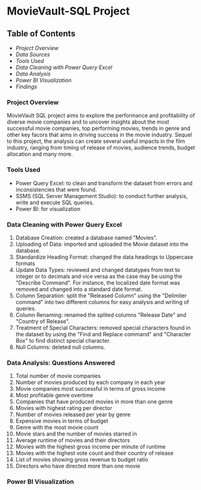 # MovieVault-SQL Project
## Table of Contents

- *Project Overview*
- *Data Sources*
- *Tools Used*
- *Data Cleaning with Power Query Excel*
- *Data Analysis*
- *Power BI Visualization*
- *Findings*

### Project Overview
MovieVault SQL project aims to explore the performance and profitability of diverse movie companies and to uncover insights about the most successful movie companies, top performing movies, trends in genre and other key facors that aims in driving success in the movie industry. Sequel to this project, the analysis can create several useful impacts in the film industry, ranging from timing of release of movies, audience trends, budget allocation and many more.


### Tools Used
- Power Query Excel: to clean and transform the dataset from errors and inconsistencies that were found.
- SSMS (SQL Server Management Studio): to conduct further analysis, write and execute SQL queries.
- Power BI: for visualization


### Data Cleaning with Power Query Excel
1. Database Creation: created a database named "Movies".
2. Uploading of Data: imported and uploaded the Movie dataset into the database.
3. Standardize Heading Format: changed the data headings to Uppercase formats
4. Update Data Types: reviewed and changed datatypes from text to integer or to decimals and vice versa as the case may be using the "Describe Command". For instance, the localized date format was removed and changed into a standard date format.
5. Column Separation: split the "Released Column" using the "Delimiter command" into two different columns for easy analysis and writing of queries.
6. Column Renaming: renamed the splited columns "Release Date" and "Country of Release".
7. Treatment of Special Characters: removed special characters found in the dataset by using the "Find and Replace command" and "Character Box" to find distinct special character.
8. Null Columns: deleted null columns.


### Data Analysis: Questions Answered
1. Total number of movie companies
2. Number of movies produced by each company in each year
3. Movie companies most successful in terms of gross income
4. Most profitable genre overtime
5. Companies that have produced movies in more than one genre
6. Movies with highest rating per director
7. Number of movies released per year by genre
8. Expensive movies in terms of budget
9. Genre with the most movie count
10. Movie stars and the number of movies starred in
11. Average runtime of movies and their directors
12. Movies with the highest gross income per minute of runtime
13. Movies with the highest vote count and their country of release
14. List of movies showing gross revenue to budget ratio
15. Directors who have directed more than one movie


### Power BI Visualization
